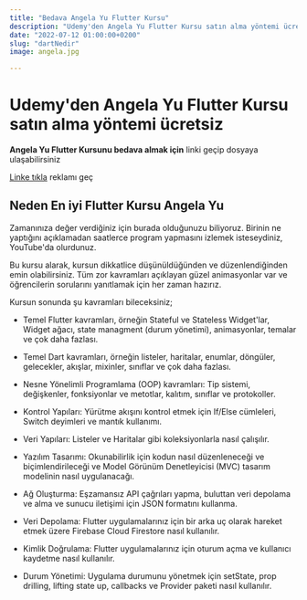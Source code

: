 ```yaml
---
title: "Bedava Angela Yu Flutter Kursu"
description: "Udemy'den Angela Yu Flutter Kursu satın alma yöntemi ücretsiz"
date: "2022-07-12 01:00:00+0200"
slug: "dartNedir"
image: angela.jpg

---
```



# Udemy'den Angela Yu Flutter Kursu satın alma yöntemi ücretsiz

**Angela Yu Flutter Kursunu bedava almak için** linki geçip dosyaya ulaşabilirsiniz

[Linke tıkla](http://bc.vc/BfQrnGk) reklamı geç

## Neden En iyi Flutter Kursu Angela Yu

Zamanınıza değer verdiğiniz için burada olduğunuzu biliyoruz. Birinin ne yaptığını açıklamadan saatlerce program yapmasını izlemek isteseydiniz, YouTube'da olurdunuz. 

Bu kursu alarak, kursun dikkatlice düşünüldüğünden ve düzenlendiğinden emin olabilirsiniz. Tüm zor kavramları açıklayan güzel animasyonlar var ve öğrencilerin sorularını yanıtlamak için her zaman hazırız.

Kursun sonunda şu kavramları bileceksiniz;


+ Temel Flutter kavramları, örneğin Stateful ve Stateless Widget'lar, Widget ağacı, state managment (durum yönetimi), animasyonlar, temalar ve çok daha fazlası.

+ Temel Dart kavramları, örneğin listeler, haritalar, enumlar, döngüler, gelecekler, akışlar, mixinler, sınıflar ve çok daha fazlası.

+ Nesne Yönelimli Programlama (OOP) kavramları: Tip sistemi, değişkenler, fonksiyonlar ve metotlar, kalıtım, sınıflar ve protokoller.

+ Kontrol Yapıları: Yürütme akışını kontrol etmek için If/Else cümleleri, Switch deyimleri ve mantık kullanımı.

+ Veri Yapıları: Listeler ve Haritalar gibi koleksiyonlarla nasıl çalışılır.

+ Yazılım Tasarımı: Okunabilirlik için kodun nasıl düzenleneceği ve biçimlendirileceği ve Model Görünüm Denetleyicisi (MVC) tasarım modelinin nasıl uygulanacağı.

+ Ağ Oluşturma: Eşzamansız API çağrıları yapma, buluttan veri depolama ve alma ve sunucu iletişimi için JSON formatını kullanma.

+ Veri Depolama: Flutter uygulamalarınız için bir arka uç olarak hareket etmek üzere Firebase Cloud Firestore nasıl kullanılır.

+ Kimlik Doğrulama: Flutter uygulamalarınız için oturum açma ve kullanıcı kaydetme nasıl kullanılır.

+ Durum Yönetimi: Uygulama durumunu yönetmek için setState, prop drilling, lifting state up, callbacks ve Provider paketi nasıl kullanılır.

